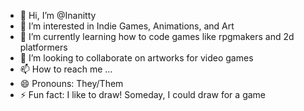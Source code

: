 - 👋 Hi, I’m @Inanitty
- 👀 I’m interested in Indie Games, Animations, and Art
- 🌱 I’m currently learning how to code games like rpgmakers and 2d platformers
- 💞️ I’m looking to collaborate on artworks for video games
- 📫 How to reach me ...
- 😄 Pronouns: They/Them
- ⚡ Fun fact: I like to draw! Someday, I could draw for a game

<!---
Inanitty/Inanitty is a ✨ special ✨ repository because its `README.md` (this file) appears on your GitHub profile.
You can click the Preview link to take a look at your changes.
--->
